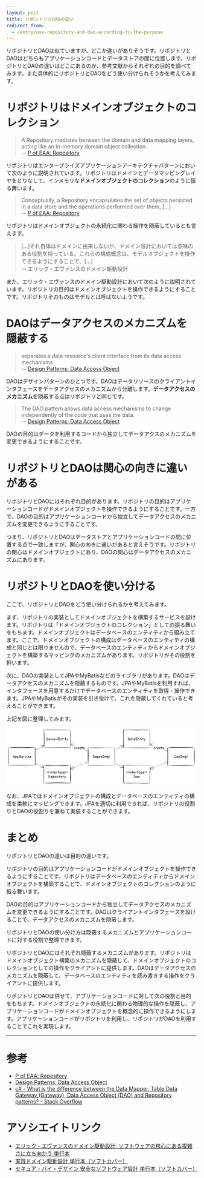 ```yaml
---
layout: post
title: リポジトリとDAOの違い
redirect_from:
  - /entry/use-repository-and-dao-according-to-the-purpose
---
```


リポジトリとDAOは似ていますが、どこか違いがありそうです。リポジトリとDAOはどちらもアプリケーションコードとデータストアの間に位置します。リポジトリとDAOの違いはどこにあるのか、参考文献からそれぞれの目的を調べてみます。また具体的にリポジトリとDAOをどう使い分けられそうかを考えてみます。


# リポジトリはドメインオブジェクトのコレクション

> A Repository mediates between the domain and data mapping layers, acting like an in-memory domain object collection.   
-- [P of EAA: Repository](https://martinfowler.com/eaaCatalog/repository.html)

リポジトリはエンタープライズアプリケーションアーキテクチャパターンにおいて次のように説明されています。リポジトリはドメインとデータマッピングレイヤをとりなして、インメモリな**ドメインオブジェクトのコレクション**のように振る舞います。

> Conceptually, a Repository encapsulates the set of objects persisted in a data store and the operations performed over them, [...]  
-- [P of EAA: Repository](https://martinfowler.com/eaaCatalog/repository.html)

リポジトリはドメインオブジェクトの永続化に関わる操作を隠蔽しているとも言えます。

> [...]それ自体はドメインに由来しないが、ドメイン設計においては意味のある役割を持っている。これらの構成概念は、モデルオブジェクトを操作できるようにすることで、[...]  
-- エリック・エヴァンスのドメイン駆動設計

また、エリック・エヴァンスのドメイン駆動設計において次のように説明されています。リポジトリの目的はドメインオブジェクトを操作できるようにすることです。リポジトリそのものはモデルとは呼ばないようです。

# DAOはデータアクセスのメカニズムを隠蔽する

> separates a data resource&#39;s client interface from its data access mechanisms  
-- [Design Patterns: Data Access Object](https://www.oracle.com/java/technologies/data-access-object.html)

DAOはデザインパターンのひとつです。DAOはデータリソースのクライアントインタフェースをデータアクセスのメカニズムから分離します。**データアクセスのメカニズム**を隠蔽する点はリポジトリと同じです。

> The DAO pattern allows data access mechanisms to change independently of the code that uses the data.  
-- [Design Patterns: Data Access Object](https://www.oracle.com/java/technologies/data-access-object.html)

DAOの目的はデータを利用するコードから独立してデータアクスのメカニズムを変更できるようにすることです。

# リポジトリとDAOは関心の向きに違いがある

リポジトリとDAOにはそれぞれ目的があります。リポジトリの目的はアプリケーションコードがドメインオブジェクトを操作できるようにすることです。一方で、DAOの目的はアプリケーションコードから独立してデータアクセスのメカニズムを変更できるようにすることです。

つまり、リポジトリとDAOはデータストアとアプリケーションコードの間に位置する点で一致しますが、関心の向きに違いがあると言えそうです。リポジトリの関心はドメインオブジェクトにあり、DAOの関心はデータアクセスのメカニズムにあります。

# リポジトリとDAOを使い分ける

ここで、リポジトリとDAOをどう使い分けられるかを考えてみます。

まず、リポジトリの実装としてドメインオブジェクトを構築するサービスを設けます。リポジトリは「ドメインオブジェクトのコレクション」としての振る舞いをもちます。ドメインオブジェクトはデータベースのエンティティから組み立てます。ここで、ドメインオブジェクトの構成はデータベースのエンティティの構成と同じとは限りませんので、データベースのエンティティからドメインオブジェクトを構築するマッピングのメカニズムがあります。リポジトリがその役割を担います。

次に、DAOの実装としてJPAやMyBatisなどのライブラリがあります。DAOはデータアクセスのメカニズムを隠蔽するものです。JPAやMyBatisを利用すれば、インタフェースを用意するだけでデータベースのエンティティを取得・操作できます。JPAやMyBatisがその実装を引き受けて、これを隠蔽してくれていると考えることができます。


上記を図に整理してみます。

![リポジトリとDAOの関係](../images/2018-03-05/class-diagram.png)

なお、JPAではドメインオブジェクトの構成とデータベースのエンティティの構成を柔軟にマッピングできます。JPAを適切に利用できれば、リポジトリの役割りとDAOの役割りを兼ねて実装することができます。

# まとめ

リポジトリとDAOの違いは目的の違いです。

リポジトリの目的はアプリケーションコードがドメインオブジェクトを操作できるようにすることです。リポジトリはデータベースのエンティティからドメインオブジェクトを構築することで、ドメインオブジェクトのコレクションのように振る舞います。

DAOの目的はアプリケーションコードから独立してデータアクセスのメカニズムを変更できるようにすることです。DAOはクライアントインタフェースを設けることで、データアクセスのメカニズムを隠蔽します。

リポジトリとDAOの使い分け方は隠蔽するメカニズムとアプリケーションコードに対する役割で整理できます。

リポジトリとDAOにはそれぞれ隠蔽するメカニズムがあります。リポジトリはドメインオブジェクト構築のメカニズムを隠蔽して、ドメインオブジェクトのコレクションとしての操作をクライアントに提供します。DAOはデータアクセスのメカニズムを隠蔽して、データベースのエンティティを読み書きする操作をクライアントに提供します。

リポジトリとDAOは併せて、アプリケーションコードに対して次の役割と目的をもちます。ドメインオブジェクトの永続化に関わる物理的な操作を隠蔽し、アプリケーションコードがドメインオブジェクトを概念的に操作できるようにします。アプリケーションコードがリポジトリを利用し、リポジトリがDAOを利用することでこれを実現します。

----

# 参考

- [P of EAA: Repository](https://martinfowler.com/eaaCatalog/repository.html)
- [Design Patterns: Data Access Object](http://www.oracle.com/technetwork/java/dao-138818.html)
- [c# - What is the difference between the Data Mapper, Table Data Gateway (Gateway), Data Access Object (DAO) and Repository patterns? - Stack Overflow](https://stackoverflow.com/questions/804751/what-is-the-difference-between-the-data-mapper-table-data-gateway-gateway-da)

# アソシエイトリンク

- [エリック・エヴァンスのドメイン駆動設計: ソフトウェアの核心にある複雑さに立ち向かう 単行本](https://www.amazon.co.jp/%E3%82%A8%E3%83%AA%E3%83%83%E3%82%AF%E3%83%BB%E3%82%A8%E3%83%B4%E3%82%A1%E3%83%B3%E3%82%B9%E3%81%AE%E3%83%89%E3%83%A1%E3%82%A4%E3%83%B3%E9%A7%86%E5%8B%95%E8%A8%AD%E8%A8%88-Architects%E2%80%99Archive-%E3%82%BD%E3%83%95%E3%83%88%E3%82%A6%E3%82%A7%E3%82%A2%E9%96%8B%E7%99%BA%E3%81%AE%E5%AE%9F%E8%B7%B5-%E3%82%A8%E3%83%AA%E3%83%83%E3%82%AF%E3%83%BB%E3%82%A8%E3%83%B4%E3%82%A1%E3%83%B3%E3%82%B9/dp/4798121967?_encoding=UTF8&dib_tag=se&dib=eyJ2IjoiMSJ9.QVYIYI5g6MsJJmFhmLMzbg.5fQyzKM663QV7UU-pRqz6d34w0t3xNjfhcDkbvnZ8Nc&qid=1705678642&sr=8-1&linkCode=ll1&tag=fukuchiharuki-22&linkId=88d6499e2585d963267e63dec60d1eee&language=ja_JP&ref_=as_li_ss_tl)
- [実践ドメイン駆動設計 単行本（ソフトカバー）](https://www.amazon.co.jp/%E5%AE%9F%E8%B7%B5%E3%83%89%E3%83%A1%E3%82%A4%E3%83%B3%E9%A7%86%E5%8B%95%E8%A8%AD%E8%A8%88-Object-Oriented-SELECTION-%E3%83%B4%E3%82%A1%E3%83%BC%E3%83%B3%E3%83%BB%E3%83%B4%E3%82%A1%E3%83%BC%E3%83%8E%E3%83%B3/dp/479813161X?__mk_ja_JP=%E3%82%AB%E3%82%BF%E3%82%AB%E3%83%8A&crid=37FZ9H5359DVX&dib=eyJ2IjoiMSJ9.1_8ajliR_YewOi4HCxjArQ.NMINaX63pA09xceFqg-qkaPCYOpAWpN30-ouTdXVO4w&dib_tag=se&keywords=479813161X&qid=1705678726&sprefix=%E3%82%A8%E3%83%AA%E3%83%83%E3%82%AF+%E3%82%A8%E3%83%B4%E3%82%A1%E3%83%B3%E3%82%B9%E3%81%AE%E3%83%89%E3%83%A1%E3%82%A4%E3%83%B3%E9%A7%86%E5%8B%95%E8%A8%AD%E8%A8%88+%E3%82%BD%E3%83%95%E3%83%88%E3%82%A6%E3%82%A7%E3%82%A2%E3%81%AE%E6%A0%B8%E5%BF%83%E3%81%AB%E3%81%82%E3%82%8B%E8%A4%87%E9%9B%91%E3%81%95%E3%81%AB%E7%AB%8B%E3%81%A1%E5%90%91%E3%81%8B%E3%81%86+%E5%8D%98%E8%A1%8C%E6%9C%AC%2Caps%2C384&sr=8-1&linkCode=ll1&tag=fukuchiharuki-22&linkId=cbea299b7bfc4ddac1b926e166626b32&language=ja_JP&ref_=as_li_ss_tl)
- [セキュア・バイ・デザイン 安全なソフトウェア設計 単行本（ソフトカバー）](https://www.amazon.co.jp/%E3%82%BB%E3%82%AD%E3%83%A5%E3%82%A2%E3%83%BB%E3%83%90%E3%82%A4%E3%83%BB%E3%83%87%E3%82%B6%E3%82%A4%E3%83%B3-Dan-Bergh-Johnsson/dp/483997599X?__mk_ja_JP=%E3%82%AB%E3%82%BF%E3%82%AB%E3%83%8A&crid=1M5W2JQZ3078Q&dib=eyJ2IjoiMSJ9.FaNLqlX4PZeqCmIfytLP6Q.ACZRs4EwCu4ZWXPQAZ4e3GUbH-IUkJNzKJthEpIMcGg&dib_tag=se&keywords=483997599X&qid=1705678954&sprefix=483997599x%2Caps%2C184&sr=8-1&linkCode=ll1&tag=fukuchiharuki-22&linkId=a9fae7e07767bf6f38ec3bf77f1a9274&language=ja_JP&ref_=as_li_ss_tl)
